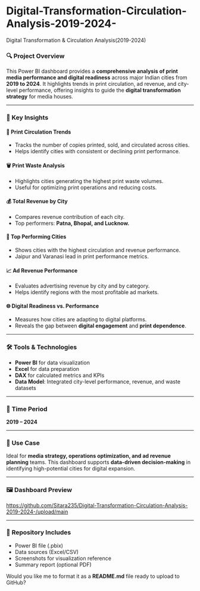 # Digital-Transformation-Circulation-Analysis-2019-2024-
Digital Transformation &amp; Circulation Analysis(2019-2024)





### 🔍 Project Overview

This Power BI dashboard provides a **comprehensive analysis of print media performance and digital readiness** across major Indian cities from **2019 to 2024**.
It highlights trends in print circulation, ad revenue, and city-level performance, offering insights to guide the **digital transformation strategy** for media houses.

---

### 🚀 Key Insights

#### 📰 **Print Circulation Trends**

* Tracks the number of copies printed, sold, and circulated across cities.
* Helps identify cities with consistent or declining print performance.

#### 🗑️ **Print Waste Analysis**

* Highlights cities generating the highest print waste volumes.
* Useful for optimizing print operations and reducing costs.

#### 💰 **Total Revenue by City**

* Compares revenue contribution of each city.
* Top performers: **Patna, Bhopal, and Lucknow.**

#### 🌆 **Top Performing Cities**

* Shows cities with the highest circulation and revenue performance.
* Jaipur and Varanasi lead in print performance metrics.

#### 📈 **Ad Revenue Performance**

* Evaluates advertising revenue by city and by category.
* Helps identify regions with the most profitable ad markets.

#### 🌐 **Digital Readiness vs. Performance**

* Measures how cities are adapting to digital platforms.
* Reveals the gap between **digital engagement** and **print dependence**.

---

### 🛠️ **Tools & Technologies**

* **Power BI** for data visualization
* **Excel** for data preparation
* **DAX** for calculated metrics and KPIs
* **Data Model**: Integrated city-level performance, revenue, and waste datasets

---

### 📅 **Time Period**

**2019 – 2024**

---

### 🧩 **Use Case**

Ideal for **media strategy, operations optimization, and ad revenue planning** teams.
This dashboard supports **data-driven decision-making** in identifying high-potential cities for digital expansion.

---

### 🖼️ **Dashboard Preview**

https://github.com/Sitara235/Digital-Transformation-Circulation-Analysis-2019-2024-/upload/main


---

### 📂 **Repository Includes**

* Power BI file (.pbix)
* Data sources (Excel/CSV)
* Screenshots for visualization reference
* Summary report (optional PDF)



Would you like me to format it as a **README.md** file ready to upload to GitHub?
